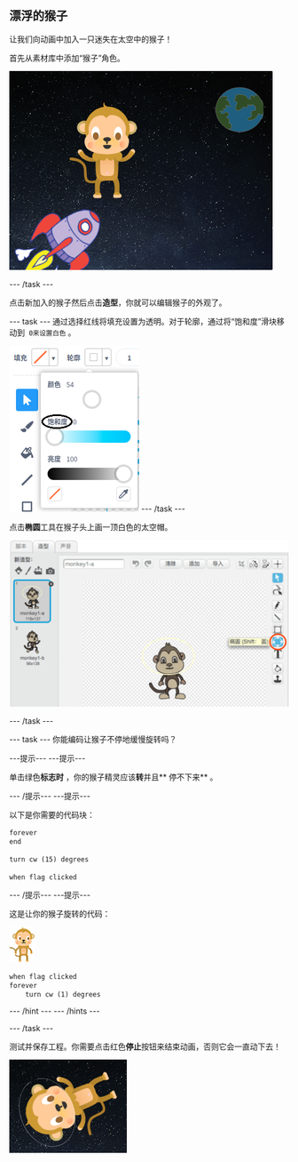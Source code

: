 ## 漂浮的猴子

让我们向动画中加入一只迷失在太空中的猴子！

首先从素材库中添加“猴子”角色。

![添加猴子角色](images/space-monkey-sprite.png)

\--- /task \---

点击新加入的猴子然后点击**造型**，你就可以编辑猴子的外观了。

\--- task \--- 通过选择红线将填充设置为透明。对于轮廓，通过将“饱和度”滑块移动到` 0来设置白色` 。

![白色颜色](images/make-white.png) \--- /task \---

点击**椭圆**工具在猴子头上画一顶白色的太空帽。

![猴子太空帽](images/space-monkey-edit.png)

\--- /task \---

\--- task \--- 你能编码让猴子不停地缓慢旋转吗？

\---提示\--- \---提示\---

单击绿色**标志时** ，你的猴子精灵应该**转**并且** 停不下来** 。

\--- /提示\--- \---提示\---

以下是你需要的代码块：

```blocks3
forever
end

turn cw (15) degrees

when flag clicked
```

\--- /提示\--- \---提示\---

这是让你的猴子旋转的代码：

![猴子精灵](images/sprite-monkey.png)

```blocks3
when flag clicked
forever
    turn cw (1) degrees
```

\--- /hint \--- \--- /hints \---

\--- /task \---

测试并保存工程。你需要点击红色**停止**按钮来结束动画，否则它会一直动下去！

![测试旋转的猴子](images/space-spin-test.png)